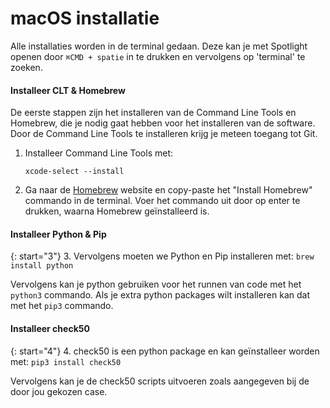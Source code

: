 # macOS installatie
Alle installaties worden in de terminal gedaan.
Deze kan je met Spotlight openen door `⌘CMD + spatie` in te drukken en vervolgens op 'terminal' te zoeken.

#### Installeer CLT & Homebrew
De eerste stappen zijn het installeren van de Command Line Tools en Homebrew, die je nodig gaat hebben voor het installeren van de software.
Door de Command Line Tools te installeren krijg je meteen toegang tot Git.

1. Installeer Command Line Tools met:
    ```
    xcode-select --install
    ```
2. Ga naar de [Homebrew](https://brew.sh/) website en copy-paste het "Install Homebrew" commando in de terminal.
Voer het commando uit door op enter te drukken, waarna Homebrew geïnstalleerd is.

#### Installeer Python & Pip

{: start="3"}
3. Vervolgens moeten we Python en Pip installeren met:
    ```
    brew install python
    ```

Vervolgens kan je python gebruiken voor het runnen van code met het `python3` commando.
Als je extra python packages wilt installeren kan dat met het `pip3` commando.

#### Installeer check50

{: start="4"}
4. check50 is een python package en kan geïnstalleer worden met:
    ```
    pip3 install check50
    ```

Vervolgens kan je de check50 scripts uitvoeren zoals aangegeven bij de door jou gekozen case.
